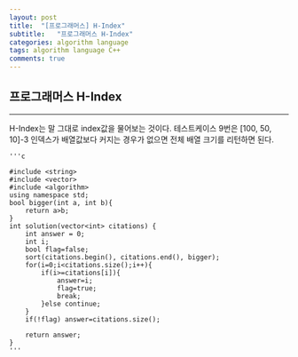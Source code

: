 ```yaml
---
layout: post
title:  "[프로그래머스] H-Index"
subtitle:   "프로그래머스 H-Index"
categories: algorithm language
tags: algorithm language C++ 
comments: true
---
```



## 프로그래머스 H-Index
---
H-Index는 말 그대로 index값을 물어보는 것이다. 
테스트케이스 9번은 [100, 50, 10]-3
인덱스가 배열값보다 커지는 경우가 없으면 전체 배열 크기를 리턴하면 된다. 


    '''c

	#include <string>
	#include <vector>
	#include <algorithm>
	using namespace std;
	bool bigger(int a, int b){
	    return a>b;
	}
	int solution(vector<int> citations) {
	    int answer = 0;
	    int i;
	    bool flag=false;
	    sort(citations.begin(), citations.end(), bigger);
	    for(i=0;i<citations.size();i++){
	        if(i>=citations[i]){
	            answer=i;
	            flag=true;
	            break;
	        }else continue;
	    }
	    if(!flag) answer=citations.size();
	    
	    return answer;
	}
    '''

